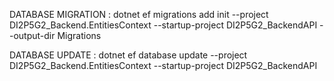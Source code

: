 ﻿DATABASE MIGRATION :
dotnet ef migrations add init --project DI2P5G2_Backend.EntitiesContext --startup-project DI2P5G2_BackendAPI --output-dir Migrations

DATABASE UPDATE :
dotnet ef database update --project DI2P5G2_Backend.EntitiesContext --startup-project DI2P5G2_BackendAPI